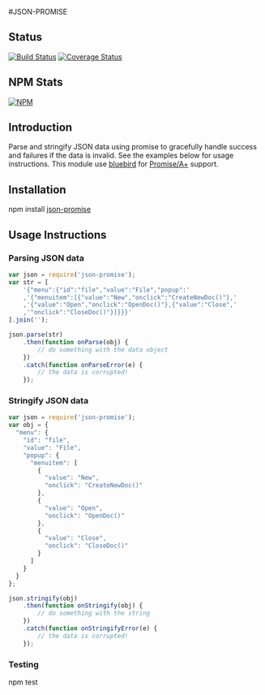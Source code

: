 #JSON-PROMISE

## Status

[![Build Status](https://travis-ci.org/kirk7880/json-promise.svg?branch=master)](https://travis-ci.org/kirk7880/json-promise) [![Coverage Status](https://coveralls.io/repos/kirk7880/json-promise/badge.png?branch=master)](https://coveralls.io/r/kirk7880/json-promise?branch=master)

## NPM Stats
[![NPM](https://nodei.co/npm/json-promise.png?downloads=true&downloadRank=true&stars=true)](https://nodei.co/npm/json-promise/)

## Introduction

Parse and stringify JSON data using promise to gracefully 
handle success and failures if the data is invalid. See the
examples below for usage instructions. This module use [bluebird](https://github.com/petkaantonov/bluebird)
for [Promise/A+](http://promisesaplus.com) support.

## Installation
npm install [json-promise](https://www.npmjs.org/package/json-promise)

## Usage Instructions

### Parsing JSON data
```javascript
var json = require('json-promise');
var str = [
	'{"menu":{"id":"file","value":"File","popup":' 
	,'{"menuitem":[{"value":"New","onclick":"CreateNewDoc()"},' 
	,'{"value":"Open","onclick":"OpenDoc()"},{"value":"Close",' 
	,'"onclick":"CloseDoc()"}]}}}'
].join('');

json.parse(str)
	.then(function onParse(obj) {
		// do something with the data object
	})
	.catch(function onParseError(e) {
		// the data is corrupted!
	});
```

### Stringify JSON data
```javascript
var json = require('json-promise');
var obj = {
  "menu": {
    "id": "file",
    "value": "File",
    "popup": {
      "menuitem": [
        {
          "value": "New",
          "onclick": "CreateNewDoc()"
        },
        {
          "value": "Open",
          "onclick": "OpenDoc()"
        },
        {
          "value": "Close",
          "onclick": "CloseDoc()"
        }
      ]
    }
  }
};

json.stringify(obj)
	.then(function onStringify(obj) {
		// do something with the string
	})
	.catch(function onStringifyError(e) {
		// the data is corrupted!
	});
```

### Testing
npm test
